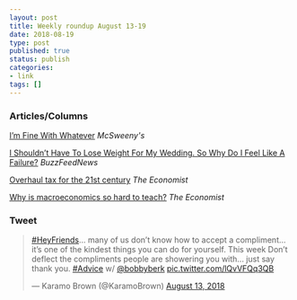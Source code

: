 ```yaml
---
layout: post
title: Weekly roundup August 13-19
date: 2018-08-19
type: post
published: true
status: publish
categories:
- link
tags: []
---
```


### Articles/Columns

[I’m Fine With Whatever](https://www.mcsweeneys.net/articles/im-fine-with-whatever "I’m Fine With Whatever. By Hannah Wolansky") *McSweeny's*

[I Shouldn’t Have To Lose Weight For My Wedding. So Why Do I Feel Like A Failure?](https://www.buzzfeednews.com/article/scaachikoul/wedding-dress-lose-weight-loss-body-image-positivity "I Shouldn’t Have To Lose Weight For My Wedding. So Why Do I Feel Like A Failure? By Scaachi Koul") *BuzzFeedNews*

[Overhaul tax for the 21st century](https://www.economist.com/leaders/2018/08/09/overhaul-tax-for-the-21st-century "Overhaul tax for the 21st century") *The Economist*

[Why is macroeconomics so hard to teach?](https://www.economist.com/finance-and-economics/2018/08/11/why-is-macroeconomics-so-hard-to-teach "Why is macroeconomics so hard to teach?") *The Economist*

### Tweet
<blockquote class="twitter-tweet" data-lang="en"><p lang="en" dir="ltr"><a href="https://twitter.com/hashtag/HeyFriends?src=hash&amp;ref_src=twsrc%5Etfw">#HeyFriends</a>... many of us don’t know how to accept a compliment... it’s one of the kindest things you can do for yourself. This week Don’t deflect the compliments people are showering you with... just say thank you. <a href="https://twitter.com/hashtag/Advice?src=hash&amp;ref_src=twsrc%5Etfw">#Advice</a> w/ <a href="https://twitter.com/bobbyberk?ref_src=twsrc%5Etfw">@bobbyberk</a> <a href="https://t.co/lQvVFQq3QB">pic.twitter.com/lQvVFQq3QB</a></p>&mdash; Karamo Brown (@KaramoBrown) <a href="https://twitter.com/KaramoBrown/status/1029014022715109376?ref_src=twsrc%5Etfw">August 13, 2018</a></blockquote> <script async src="https://platform.twitter.com/widgets.js" charset="utf-8"></script> 
